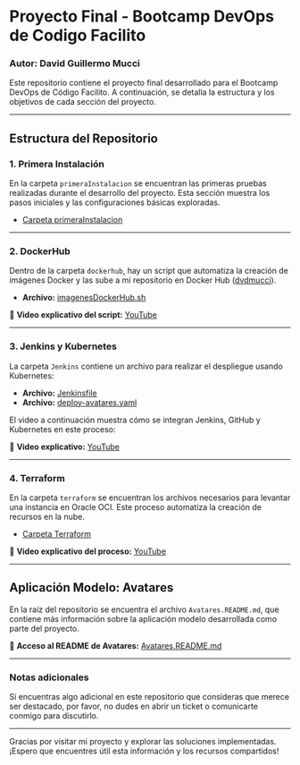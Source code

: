 # Proyecto Final - Bootcamp DevOps de Codigo Facilito

### Autor: David Guillermo Mucci

Este repositorio contiene el proyecto final desarrollado para el Bootcamp DevOps de Código Facilito. A continuación, se detalla la estructura y los objetivos de cada sección del proyecto.

---

## Estructura del Repositorio

### 1. Primera Instalación
En la carpeta `primeraInstalacion` se encuentran las primeras pruebas realizadas durante el desarrollo del proyecto. Esta sección muestra los pasos iniciales y las configuraciones básicas exploradas.
- [Carpeta primeraInstalacion](./primeraInstalacion/)
---

### 2. DockerHub
Dentro de la carpeta `dockerhub`, hay un script que automatiza la creación de imágenes Docker y las sube a mi repositorio en Docker Hub ([dvdmucci](https://hub.docker.com/u/dvdmucci)).
- **Archivo:** [imagenesDockerHub.sh](primeraInstalacion/DockerHub/imagenesDockerHub.sh)

🔗 **Video explicativo del script:** [YouTube](https://youtu.be/dy1beAnxbpg)

---

### 3. Jenkins y Kubernetes
La carpeta `Jenkins` contiene un archivo para realizar el despliegue usando Kubernetes:
- **Archivo:** [Jenkinsfile](Jenkins/Jenkinsfile)
- **Archivo:** [deploy-avatares.yaml](kubernetes/deploy-avatares.yaml)

El video a continuación muestra cómo se integran Jenkins, GitHub y Kubernetes en este proceso:

🔗 **Video explicativo:** [YouTube](https://youtu.be/8tOg70fMJM0)

---

### 4. Terraform
En la carpeta `terraform` se encuentran los archivos necesarios para levantar una instancia en Oracle OCI. Este proceso automatiza la creación de recursos en la nube.
- [Carpeta Terraform](./terraform/)

🔗 **Video explicativo del proceso:** [YouTube](https://youtu.be/VNcVrg5yJIE)

---

## Aplicación Modelo: Avatares
En la raíz del repositorio se encuentra el archivo `Avatares.README.md`, que contiene más información sobre la aplicación modelo desarrollada como parte del proyecto.

🔗 **Acceso al README de Avatares:** [Avatares.README.md](Avatares.README.md)

---

### Notas adicionales
Si encuentras algo adicional en este repositorio que consideras que merece ser destacado, por favor, no dudes en abrir un ticket o comunicarte conmigo para discutirlo.

---

Gracias por visitar mi proyecto y explorar las soluciones implementadas. ¡Espero que encuentres útil esta información y los recursos compartidos!
